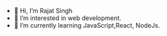 - 👋 Hi, I’m Rajat Singh
- 👀 I’m interested in web development.
- 🌱 I’m currently learning JavaScript,React, NodeJs.
<!---
rjrajat00/rjrajat00 is a ✨ special ✨ repository because its `README.md` (this file) appears on your GitHub profile.
You can click the Preview link to take a look at your changes.
--->
